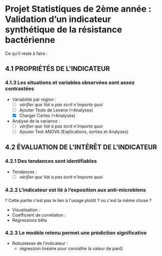# Projet Statistiques de 2ème année : Validation d’un indicateur synthétique de la résistance bactérienne



Ce qu'il reste à faire : 

## 4.1 PROPRIÉTÉS DE L'INDICATEUR

### 4.1.3 **Les situations et variables observées sont assez contrastées**
- Variabilité par région :
  - [ ] *vérifier que Val a pas écrit n'importe quoi*
  - [ ] Ajouter Tests de Levene (+Analyses)
  - [x] Charger Cartes (+Analyses)
- Analyse de la variance : 
  - [ ] *vérifier que Val a pas écrit n'importe quoi*
  - [ ] Ajouter Test ANOVA (Explications, sorties et Analyses)

## 4.2 ÉVALUATION DE L'INTÉRÊT DE L'INDICATEUR
### 4.2.1 **Des tendances sont identifiables**
- Tendances :
  - [ ] *vérifier que Val a pas écrit n'importe quoi*
### 4.2.2 **L’indicateur est lié à l’exposition aux anti-microbiens**
? Cette partie c'est pas le lien à l'usage plutôt ? ou c'est la même chose ?
- Visualisation :
- Coefficient de corrélation :
- Régressions bêta
  

### 4.2.3 **Le modèle retenu permet une prédiction significative**
- Robustesse de l'indicateur :
  - régression linéaire pour connaître la valeur de panS



